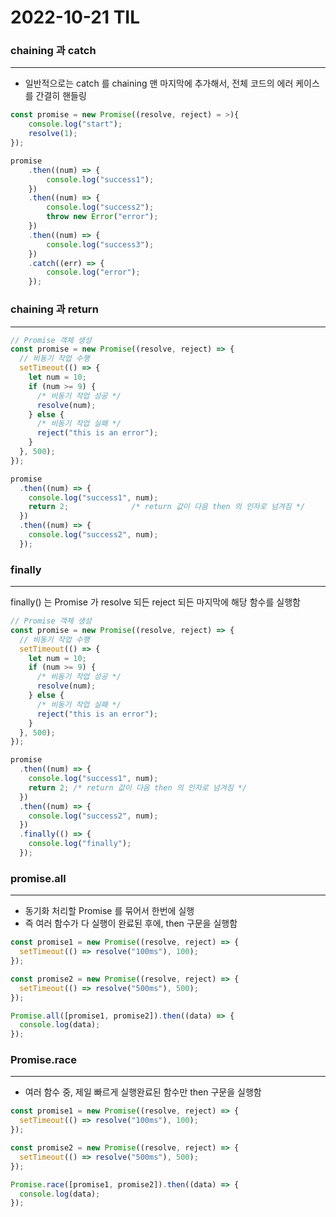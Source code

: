 # 2022-10-21 TIL

### chaining 과 catch

---

- 일반적으로는 catch 를 chaining 맨 마지막에 추가해서, 전체 코드의 에러 케이스를 간결히 핸들링

```jsx
const promise = new Promise((resolve, reject) = >){
	console.log("start");
	resolve(1);
});

promise
	.then((num) => {
		console.log("success1");
	})
	.then((num) => {
		console.log("success2");
		throw new Error("error");
	})
	.then((num) => {
		console.log("success3");
	})
	.catch((err) => {
		console.log("error");
	});
```

### chaining 과 return

---

```jsx
// Promise 객체 생성
const promise = new Promise((resolve, reject) => {
  // 비동기 작업 수행
  setTimeout(() => {
    let num = 10;
    if (num >= 9) {
      /* 비동기 작업 성공 */
      resolve(num);
    } else {
      /* 비동기 작업 실패 */
      reject("this is an error");
    }
  }, 500);
});

promise
  .then((num) => {
    console.log("success1", num);
    return 2;              /* return 값이 다음 then 의 인자로 넘겨짐 */
  })
  .then((num) => {
    console.log("success2", num);
  });
```

### finally

---

finally() 는 Promise 가 resolve 되든 reject 되든 마지막에 해당 함수를 실행함

```jsx
// Promise 객체 생성
const promise = new Promise((resolve, reject) => {
  // 비동기 작업 수행
  setTimeout(() => {
    let num = 10;
    if (num >= 9) {
      /* 비동기 작업 성공 */
      resolve(num);
    } else {
      /* 비동기 작업 실패 */
      reject("this is an error");
    }
  }, 500);
});

promise
  .then((num) => {
    console.log("success1", num);
    return 2; /* return 값이 다음 then 의 인자로 넘겨짐 */
  })
  .then((num) => {
    console.log("success2", num);
  })
  .finally(() => {
    console.log("finally");
  });
```

### promise.all

---

- 동기화 처리할 Promise 를 묶어서 한번에 실행
- 즉 여러 함수가 다 실행이 완료된 후에, then 구문을 실행함

```jsx
const promise1 = new Promise((resolve, reject) => {
  setTimeout(() => resolve("100ms"), 100);
});

const promise2 = new Promise((resolve, reject) => {
  setTimeout(() => resolve("500ms"), 500);
});

Promise.all([promise1, promise2]).then((data) => {
  console.log(data);
});
```

### Promise.race

---

- 여러 함수 중, 제일 빠르게 실행완료된 함수만 then 구문을 실행함

```jsx
const promise1 = new Promise((resolve, reject) => {
  setTimeout(() => resolve("100ms"), 100);
});

const promise2 = new Promise((resolve, reject) => {
  setTimeout(() => resolve("500ms"), 500);
});

Promise.race([promise1, promise2]).then((data) => {
  console.log(data);
});
```